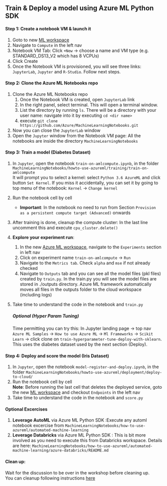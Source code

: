 ## Train & Deploy a model using Azure ML Python SDK

#### Step 1: Create a notebook VM & launch it
1. Goto to new [ML workspace](ml.azure.com)
2. Navigate to `Compute` in the left nav
3. Notebook VM Tab: Click `+New` -> choose a name and VM type (e.g. STANDARD_DS13_V2 which has 8 VCPUs)
4. Click Create
5. Once the Notebook VM is provisioned, you will see three links: `JupyterLab`, `Jupyter` and `R-Studio`. Follow next steps.

#### Step 2: Clone the Azure ML Notebooks repo
1. Clone the Azure ML Notebooks repo 
    1. Once the Notebook VM is created, open `JupyterLab` link
    2. In the right panel, select terminal. This will open a terminal window.
    3. List the directory by running `ls`. There will be a directory with your user name: navigate into it by executing `cd <dir name>`
    4. execute `git clone https://github.com/Azure/MachineLearningNotebooks.git`
2. Now you can close the `JupyterLab` window
3. Open the `Jupyter` window from the Notebook VM page: All the notebooks are inside the directory `MachineLearningNotebooks`

#### Step 3: Train a model (Diabetes Dataset)
1. In `Jupyter`, open the notebook `train-on-amlcompute.ipynb`, in the folder `MachineLearningNotebooks/howto-use-azureml/training/train-on-amlcompute`
<BR> It will prompt you to select a kernel: select `Python 3.6 AzureML` and click button `Set Kernel`. If you miss it accidentally, you can set it by going to top menu of the notebook: `Kernel` -> `Change kernel`
2. Run the notebook cell by cell
    * __Important__: In the notebook no need to run from Section `Provision as a persistent compute target (Advanced)` onwards
3. After training is done, cleanup the compute cluster: In the last line uncomment this and execute `cpu_cluster.delete()`
4. __Explore your experiment run__: 
    1. In the new [Azure ML workspace](https://ml.azure.com/), navigate to the `Experiments` section in left nav
    2. Click on experiment name `train-on-amlcompute` -> `Run `
    3. Navigate to the `Metrics tab`. Check `alpha` and `mse` if not already checked
    4. Navigate to `Outputs` tab and you can see all the model files (pkl files) created by `train.py`.
    In the train.py you will see the model files are stored in ./outputs directory. Azure ML framework automatically moves all files in the outputs folder to the cloud workspace (including logs)
5. Take time to understand the code in the notebook and `train.py`

    ##### Optional (Hyper Param Tuning)
    Time permitting you can try this: In Jupyter landing page -> top nav `Azure ML Samples` -> `How to use Azure ML` -> `Ml Frameworks` -> `Scikit Learn` -> click clone on `train-hyperparameter-tune-deploy-with-sklearn`.
    This uses the diabetes dataset used by the next section (Deploy). 


#### Step 4: Deploy and score the model (Iris Dataset)
1. In `Jupyter`, open the notebook `model-register-and-deploy.ipynb`, in the folder `MachineLearningNotebooks/howto-use-azureml/deployment/deploy-to-cloud/`
2. Run the notebook cell by cell
<br>__Note__: Before running the last cell that deletes the deployed service, goto the new [ML workspace](ml.azure.com) and checkout `Endpoints` in the left nav
3. Take time to understand the code in the notebook and `score.py`

#### Optional Excercises
1. __Leverage AutoML__ via Azure ML Python SDK :Execute any automl notebook excercise from `MachineLearningNotebooks/how-to-use-azureml/automated-machine-learning`
2. __Leverage Databricks__ via Azure ML Python SDK : This is bit more involved as you need to execute this from Databricks workspace. Details are here: `MachineLearningNotebooks/how-to-use-azureml/automated-machine-learning/azure-databricks/README.md`
    
#### Clean up: 
Wait for the discussion to be over in the workshop before cleaning up.
<br>You can cleanup following instructions [here](https://docs.microsoft.com/en-us/azure/machine-learning/service/tutorial-first-experiment-automated-ml#clean-up-resources)